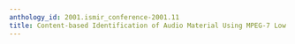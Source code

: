 ```yaml
---
anthology_id: 2001.ismir_conference-2001.11
title: Content-based Identification of Audio Material Using MPEG-7 Low Level Description
---
```

